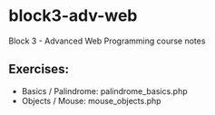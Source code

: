 # block3-adv-web
Block 3 - Advanced Web Programming course notes

## Exercises:
- Basics / Palindrome: palindrome_basics.php
- Objects / Mouse: mouse_objects.php
